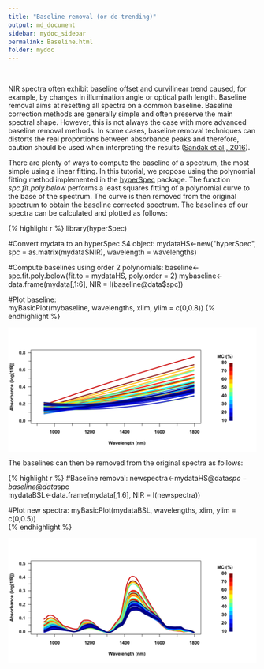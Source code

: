 ```yaml
---
title: "Baseline removal (or de-trending)"
output: md_document
sidebar: mydoc_sidebar
permalink: Baseline.html
folder: mydoc
---
```




<br>


NIR spectra often exhibit baseline offset and curvilinear trend caused, for example, by changes in illumination angle or optical path length. Baseline removal aims at resetting all spectra on a common baseline. Baseline correction methods are generally simple and often preserve the main spectral shape. However, this is not always the case with more advanced baseline removal methods. In some cases, baseline removal techniques can distorts the real proportions between absorbance peaks and therefore, caution should be used when interpreting the results ([Sandak et al., 2016](https://journals.sagepub.com/doi/abs/10.1255/jnirs.1255)). 

There are plenty of ways to compute the baseline of a spectrum, the most simple using a linear fitting. In this tutorial, we propose using the polynomial fitting method implemented in the [hyperSpec](http://hyperspec.r-forge.r-project.org/) package. The function *spc.fit.poly.below* performs a least squares fitting of a polynomial curve to the base of the spectrum. The curve is then removed from the original spectrum to obtain the baseline corrected spectrum. The baselines of our spectra can be calculated and plotted as follows:


{% highlight r %}
library(hyperSpec)

#Convert mydata to an hyperSpec S4 object:
mydataHS<-new("hyperSpec", spc = as.matrix(mydata$NIR), wavelength = wavelengths)

#Compute baselines using order 2 polynomials:
baseline<-spc.fit.poly.below(fit.to = mydataHS, poly.order = 2)
mybaseline<-data.frame(mydata[,1:6], NIR = I(baseline@data$spc))   

#Plot baseline:  
myBasicPlot(mybaseline, wavelengths, xlim, ylim = c(0,0.8)) 
{% endhighlight %}

<img src="images/Baseline-1.svg" title="plot of chunk Baseline" alt="plot of chunk Baseline" style="display: block; margin: auto;" />

The baselines can then be removed from the original spectra as follows:


{% highlight r %}
#Baseline removal:
newspectra<-mydataHS@data$spc-baseline@data$spc                     
mydataBSL<-data.frame(mydata[,1:6], NIR = I(newspectra))            

#Plot new spectra:
myBasicPlot(mydataBSL, wavelengths, xlim, ylim = c(0,0.5))  
{% endhighlight %}

<img src="images/BaselineRm-1.svg" title="plot of chunk BaselineRm" alt="plot of chunk BaselineRm" style="display: block; margin: auto;" />

